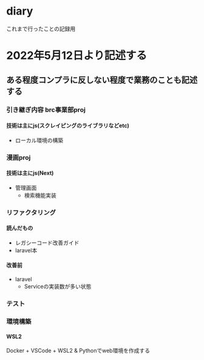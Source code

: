 # diary
これまで行ったことの記録用



# 2022年5月12日より記述する

## ある程度コンプラに反しない程度で業務のことも記述する

### 引き継ぎ内容 brc事業部proj
#### 技術は主にjs(スクレイピングのライブラリなどetc)
 - ローカル環境の構築
### 漫画proj
#### 技術は主にjs(Next)
 - 管理画面
   - 検索機能実装

### リファクタリング
#### 読んだもの
 - レガシーコード改善ガイド
 - laravel本
#### 改善前
 - laravel
   - Serviceの実装数が多い状態

### テスト

### 環境構築
#### WSL2
Docker + VSCode + WSL2 & Pythonでweb環境を作成する
